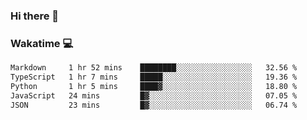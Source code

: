 ### Hi there 👋

<!--
**kikyou14/kikyou14** is a ✨ _special_ ✨ repository because its `README.md` (this file) appears on your GitHub profile.

Here are some ideas to get you started:

- 🔭 I’m currently working on ...
- 🌱 I’m currently learning ...
- 👯 I’m looking to collaborate on ...
- 🤔 I’m looking for help with ...
- 💬 Ask me about ...
- 📫 How to reach me: ...
- 😄 Pronouns: ...
- ⚡ Fun fact: ...
-->

### Wakatime 💻

<!--START_SECTION:waka-->

```txt
Markdown     1 hr 52 mins    ████████░░░░░░░░░░░░░░░░░   32.56 %
TypeScript   1 hr 7 mins     █████░░░░░░░░░░░░░░░░░░░░   19.36 %
Python       1 hr 5 mins     ████▓░░░░░░░░░░░░░░░░░░░░   18.80 %
JavaScript   24 mins         █▓░░░░░░░░░░░░░░░░░░░░░░░   07.05 %
JSON         23 mins         █▓░░░░░░░░░░░░░░░░░░░░░░░   06.74 %
```

<!--END_SECTION:waka-->